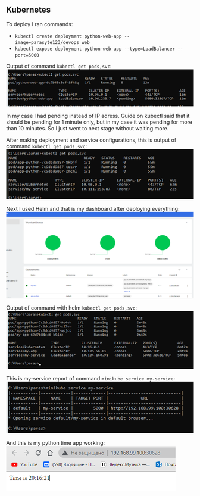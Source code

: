 ## Kubernetes

To deploy I ran commands:
- ```kubectl create deployment python-web-app --image=parasyte123/devops_web```
- ```kubectl expose deployment python-web-app --type=LoadBalancer --port=5000```

Output of command ```kubectl get pods,svc```:
![Output](./screenshots/output1.png)

In my case I had pending instead of IP adress. Guide on kubectl said that it should be pending for 1 minute only, but in my case it was pending for more than 10 minutes. So I just went to next stage without waiting more.

After making deployment and service configurations, this is output of command ```kubectl get pods,svc```:
![Output2](./screenshots/output2.png)

Next I used Helm and that is my dashboard after deploying everything:
![Workload](./screenshots/workloads.png)

Output of command with helm ```kubectl get pods,svc```:
![Output3](./screenshots/output3.png)

This is my-service report of command ```minikube service my-service```:
![service](./screenshots/my-service.png)

And this is my python time app working:
![App](./screenshots/app_working.png)